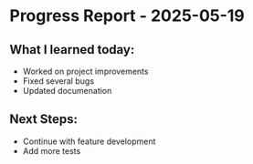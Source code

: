 # Progress Report - 2025-05-19
## What I learned today:
- Worked on project improvements
- Fixed several bugs
- Updated documenation

## Next Steps:
- Continue with feature development
- Add more tests

